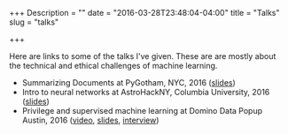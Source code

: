 +++
Description = ""
date = "2016-03-28T23:48:04-04:00"
title = "Talks"
slug = "talks"

+++

Here are links to some of the talks I've given. These are are mostly about the
technical and ethical challenges of machine learning.

 - Summarizing Documents at PyGotham, NYC, 2016 ([slides](/talks/pygotham/#p1))
 - Intro to neural networks at AstroHackNY, Columbia University, 2016
   ([slides](/talks/astrohackny/))
 - Privilege and supervised machine learning at Domino Data Popup Austin, 2016
   ([video](https://vimeo.com/163292139),
   [slides](/talks/strata_sanjose_2016/strata_sanjose_2016.pdf),
   [interview](https://www.youtube.com/watch?v=1ui84CSu3S0))
